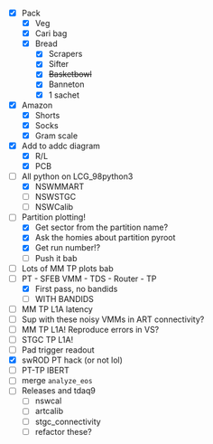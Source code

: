 - [x] Pack
  - [x] Veg
  - [x] Cari bag
  - [x] Bread
    - [x] Scrapers
    - [x] Sifter
    - [x] <del>Basketbowl</del>
    - [x] Banneton
    - [x] 1 sachet
- [x] Amazon
  - [x] Shorts
  - [x] Socks
  - [x] Gram scale
- [x] Add to addc diagram
  - [x] R/L
  - [x] PCB
- [ ] All python on LCG_98python3
  - [x] NSWMMART
  - [ ] NSWSTGC
  - [ ] NSWCalib
- [ ] Partition plotting!
  - [x] Get sector from the partition name?
  - [x] Ask the homies about partition pyroot
  - [x] Get run number!?
  - [ ] Push it bab
- [ ] Lots of MM TP plots bab
- [ ] PT - SFEB VMM - TDS - Router - TP
  - [x] First pass, no bandids
  - [ ] WITH BANDIDS
- [ ] MM TP L1A latency
- [ ] Sup with these noisy VMMs in ART connectivity?
- [ ] MM TP L1A! Reproduce errors in VS?
- [ ] STGC TP L1A!
- [ ] Pad trigger readout
- [x] swROD PT hack (or not lol)
- [ ] PT-TP IBERT
- [ ] merge `analyze_eos`
- [ ] Releases and tdaq9
  - [ ] nswcal
  - [ ] artcalib
  - [ ] stgc_connectivity
  - [ ] refactor these?
